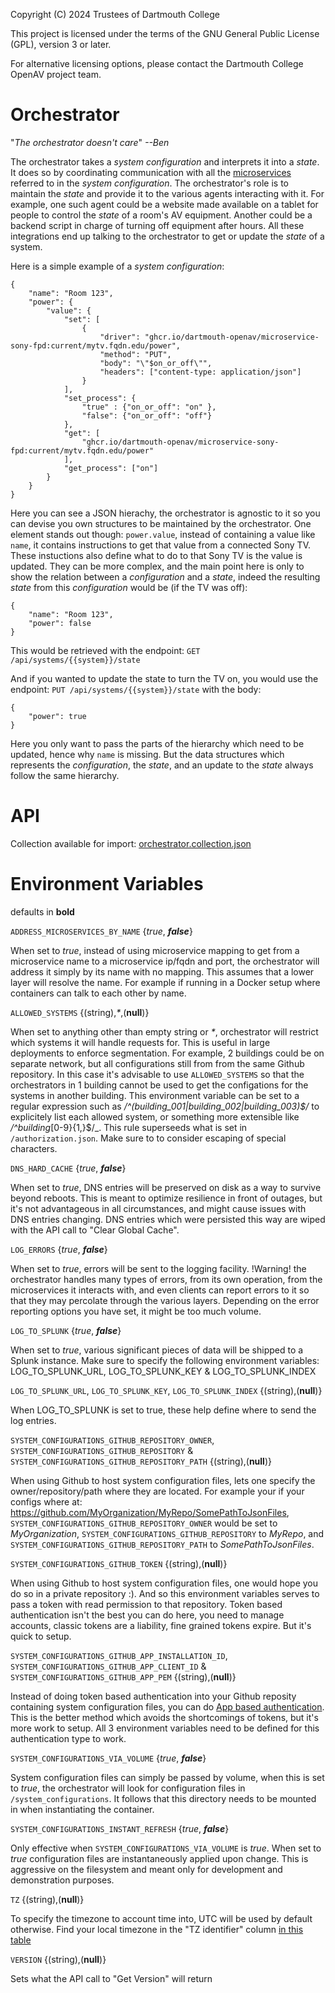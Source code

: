 Copyright (C) 2024 Trustees of Dartmouth College

This project is licensed under the terms of the GNU General Public License (GPL), version 3 or later.

For alternative licensing options, please contact the Dartmouth College OpenAV project team.


# Orchestrator

"_The orchestrator doesn't care_" _--Ben_

The orchestrator takes a *system configuration* and interprets it into a *state*. It does so by coordinating communication with all the [microservices](https://github.com/orgs/Dartmouth-OpenAV/repositories?q=microservice) referred to in the *system configuration*. The orchestrator's role is to maintain the *state* and provide it to the various agents interacting with it. For example, one such agent could be a website made available on a tablet for people to control the *state* of a room's AV equipment. Another could be a backend script in charge of turning off equipment after hours. All these integrations end up talking to the orchestrator to get or update the *state* of a system.

Here is a simple example of a *system configuration*:

```
{
    "name": "Room 123",
    "power": {
        "value": {
            "set": [
                {
                    "driver": "ghcr.io/dartmouth-openav/microservice-sony-fpd:current/mytv.fqdn.edu/power",
                    "method": "PUT",
                    "body": "\"$on_or_off\"",
                    "headers": ["content-type: application/json"]
                }
            ],
            "set_process": {
                "true" : {"on_or_off": "on" },
                "false": {"on_or_off": "off"}
            },
            "get": [
                "ghcr.io/dartmouth-openav/microservice-sony-fpd:current/mytv.fqdn.edu/power"
            ],
            "get_process": ["on"]
        }
    }
}
```

Here you can see a JSON hierachy, the orchestrator is agnostic to it so you can devise you own structures to be maintained by the orchestrator. One element stands out though: `power.value`, instead of containing a value like `name`, it contains instructions to get that value from a connected Sony TV. These instuctions also define what to do to that Sony TV is the value is updated. They can be more complex, and the main point here is only to show the relation between a *configuration* and a *state*, indeed the resulting *state* from this *configuration* would be (if the TV was off):

```
{
    "name": "Room 123",
    "power": false
}
```

This would be retrieved with the endpoint: `GET /api/systems/{{system}}/state`

And if you wanted to update the state to turn the TV on, you would use the endpoint: `PUT /api/systems/{{system}}/state` with the body:


```
{
    "power": true
}
```

Here you only want to pass the parts of the hierarchy which need to be updated, hence why `name` is missing. But the data structures which represents the *configuration*, the *state*, and an update to the *state* always follow the same hierarchy.


# API

Collection available for import: [orchestrator.collection.json](https://github.com/Dartmouth-OpenAV/orchestrator/blob/main/orchestrator.collection.json)


# Environment Variables
defaults in **bold**

`ADDRESS_MICROSERVICES_BY_NAME` {_true_, **_false_**}

When set to _true_, instead of using microservice mapping to get from a microservice name to a microservice ip/fqdn and port, the orchestrator will address it simply by its name with no mapping. This assumes that a lower layer will resolve the name. For example if running in a Docker setup where containers can talk to each other by name.

`ALLOWED_SYSTEMS` {(string),_*_,(**null**)}

When set to anything other than empty string or _*_, orchestrator will restrict which systems it will handle requests for. This is useful in large deployments to enforce segmentation. For example, 2 buildings could be on separate network, but all configurations still from from the same Github repository. In this case it's advisable to use `ALLOWED_SYSTEMS` so that the orchestrators in 1 building cannot be used to get the configations for the systems in another building. This environment variable can be set to a regular expression such as _/^(building_001|building_002|building_003)$/_ to explicitely list each allowed system, or something more extensible like _/^building_[0-9}{1,}$/_. This rule superseeds what is set in `/authorization.json`. Make sure to to consider escaping of special characters.

`DNS_HARD_CACHE` {_true_, **_false_**}

When set to _true_, DNS entries will be preserved on disk as a way to survive beyond reboots. This is meant to optimize resilience in front of outages, but it's not advantageous in all circumstances, and might cause issues with DNS entries changing. DNS entries which were persisted this way are wiped with the API call to "Clear Global Cache".

`LOG_ERRORS` {_true_, **_false_**}

When set to _true_, errors will be sent to the logging facility. !Warning! the orchestrator handles many types of errors, from its own operation, from the microservices it interacts with, and even clients can report errors to it so that they may percolate through the various layers. Depending on the error reporting options you have set, it might be too much volume.

`LOG_TO_SPLUNK` {_true_, **_false_**}

When set to _true_, various significant pieces of data will be shipped to a Splunk instance. Make sure to specify the following environment variables: LOG_TO_SPLUNK_URL, LOG_TO_SPLUNK_KEY & LOG_TO_SPLUNK_INDEX

`LOG_TO_SPLUNK_URL`, `LOG_TO_SPLUNK_KEY`, `LOG_TO_SPLUNK_INDEX` {(string),(**null**)}

When LOG_TO_SPLUNK is set to true, these help define where to send the log entries.

`SYSTEM_CONFIGURATIONS_GITHUB_REPOSITORY_OWNER`, `SYSTEM_CONFIGURATIONS_GITHUB_REPOSITORY` & `SYSTEM_CONFIGURATIONS_GITHUB_REPOSITORY_PATH` {(string),(**null**)}

When using Github to host system configuration files, lets one specify the owner/repository/path where they are located. For example your if your configs where at: https://github.com/MyOrganization/MyRepo/SomePathToJsonFiles, `SYSTEM_CONFIGURATIONS_GITHUB_REPOSITORY_OWNER` would be set to _MyOrganization_, `SYSTEM_CONFIGURATIONS_GITHUB_REPOSITORY` to _MyRepo_, and `SYSTEM_CONFIGURATIONS_GITHUB_REPOSITORY_PATH` to _SomePathToJsonFiles_.

`SYSTEM_CONFIGURATIONS_GITHUB_TOKEN` {(string),(**null**)}

When using Github to host system configuration files, one would hope you do so in a private repository :). And so this environment variables serves to pass a token with read permission to that repository. Token based authentication isn't the best you can do here, you need to manage accounts, classic tokens are a liability, fine grained tokens expire. But it's quick to setup.

`SYSTEM_CONFIGURATIONS_GITHUB_APP_INSTALLATION_ID`, `SYSTEM_CONFIGURATIONS_GITHUB_APP_CLIENT_ID` & `SYSTEM_CONFIGURATIONS_GITHUB_APP_PEM` {(string),(**null**)}

Instead of doing token based authentication into your Github reposity containing system configuration files, you can do [App based authentication](https://docs.github.com/en/apps/creating-github-apps/authenticating-with-a-github-app/about-authentication-with-a-github-app). This is the better method which avoids the shortcomings of tokens, but it's more work to setup. All 3 environment variables need to be defined for this authentication type to work.

`SYSTEM_CONFIGURATIONS_VIA_VOLUME` {_true_, **_false_**}

System configuration files can simply be passed by volume, when this is set to _true_, the orchestrator will look for configuration files in `/system_configurations`. It follows that this directory needs to be mounted in when instantiating the container.

`SYSTEM_CONFIGURATIONS_INSTANT_REFRESH` {_true_, **_false_**}

Only effective when `SYSTEM_CONFIGURATIONS_VIA_VOLUME` is _true_. When set to _true_ configuration files are instantaneously applied upon change. This is aggressive on the filesystem and meant only for development and demonstration purposes.

`TZ` {(string),(**null**)}

To specify the timezone to account time into, UTC will be used by default otherwise. Find your local timezone in the "TZ identifier" column [in this table](https://en.wikipedia.org/wiki/List_of_tz_database_time_zones#List)

`VERSION` {(string),(**null**)}

Sets what the API call to "Get Version" will return
